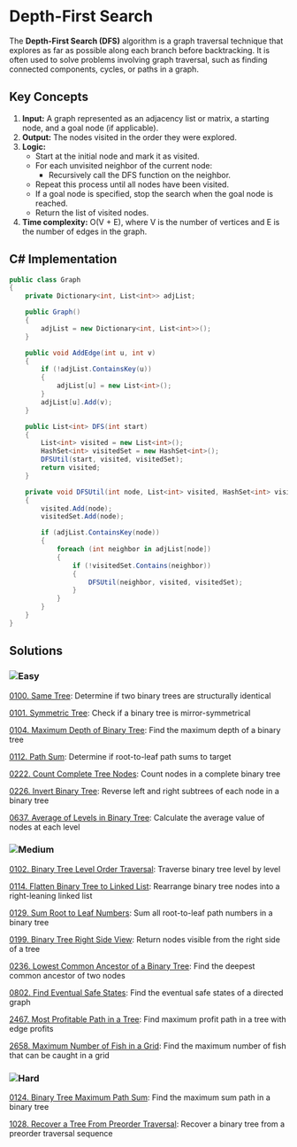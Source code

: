 # Depth-First Search

The **Depth-First Search (DFS)** algorithm is a graph traversal technique that explores as far as possible along each branch before backtracking. It is often used to solve problems involving graph traversal, such as finding connected components, cycles, or paths in a graph.

## Key Concepts

1. **Input:** A graph represented as an adjacency list or matrix, a starting node, and a goal node (if applicable).
2. **Output:** The nodes visited in the order they were explored.
3. **Logic:**
   - Start at the initial node and mark it as visited.
   - For each unvisited neighbor of the current node:
     - Recursively call the DFS function on the neighbor.
   - Repeat this process until all nodes have been visited.
   - If a goal node is specified, stop the search when the goal node is reached.
   - Return the list of visited nodes.
4. **Time complexity:** O(V + E), where V is the number of vertices and E is the number of edges in the graph.

## C# Implementation

```csharp
public class Graph
{
    private Dictionary<int, List<int>> adjList;

    public Graph()
    {
        adjList = new Dictionary<int, List<int>>();
    }

    public void AddEdge(int u, int v)
    {
        if (!adjList.ContainsKey(u))
        {
            adjList[u] = new List<int>();
        }
        adjList[u].Add(v);
    }

    public List<int> DFS(int start)
    {
        List<int> visited = new List<int>();
        HashSet<int> visitedSet = new HashSet<int>();
        DFSUtil(start, visited, visitedSet);
        return visited;
    }

    private void DFSUtil(int node, List<int> visited, HashSet<int> visitedSet)
    {
        visited.Add(node);
        visitedSet.Add(node);

        if (adjList.ContainsKey(node))
        {
            foreach (int neighbor in adjList[node])
            {
                if (!visitedSet.Contains(neighbor))
                {
                    DFSUtil(neighbor, visited, visitedSet);
                }
            }
        }
    }
}
```

## Solutions

### ![Easy](https://img.shields.io/badge/Easy-46c6c2)

[0100. Same Tree](/Searching%2FDepth-First%20Search%2F0100.%20Same%20Tree): Determine if two binary trees are structurally identical

[0101. Symmetric Tree](/Searching%2FDepth-First%20Search%2F0101.%20Symmetric%20Tree): Check if a binary tree is mirror-symmetrical

[0104. Maximum Depth of Binary Tree](/Searching%2FDepth-First%20Search%2F0104.%20Maximum%20Depth%20of%20Binary%20Tree): Find the maximum depth of a binary tree

[0112. Path Sum](/Searching%2FDepth-First%20Search%2F0112.%20Path%20Sum): Determine if root-to-leaf path sums to target

[0222. Count Complete Tree Nodes](/Searching%2FDepth-First%20Search%2F0222.%20Count%20Complete%20Tree%20Nodes): Count nodes in a complete binary tree

[0226. Invert Binary Tree](/Searching%2FDepth-First%20Search%2F0226.%20Invert%20Binary%20Tree): Reverse left and right subtrees of each node in a binary tree

[0637. Average of Levels in Binary Tree](/Searching%2FDepth-First%20Search%2F0637.%20Average%20of%20Levels%20in%20Binary%20Tree): Calculate the average value of nodes at each level

### ![Medium](https://img.shields.io/badge/Medium-fac31d)

[0102. Binary Tree Level Order Traversal](/Searching%2FDepth-First%20Search%2F0102.%20Binary%20Tree%20Level%20Order%20Traversal): Traverse binary tree level by level

[0114. Flatten Binary Tree to Linked List](/Searching%2FDepth-First%20Search%2F0114.%20Flatten%20Binary%20Tree%20to%20Linked%20List): Rearrange binary tree nodes into a right-leaning linked list

[0129. Sum Root to Leaf Numbers](/Searching%2FDepth-First%20Search%2F0129.%20Sum%20Root%20to%20Leaf%20Numbers): Sum all root-to-leaf path numbers in a binary tree

[0199. Binary Tree Right Side View](/Searching%2FDepth-First%20Search%2F0199.%20Binary%20Tree%20Right%20Side%20View): Return nodes visible from the right side of a tree

[0236. Lowest Common Ancestor of a Binary Tree](/Searching%2FDepth-First%20Search%2F0236.%20Lowest%20Common%20Ancestor%20of%20a%20Binary%20Tree): Find the deepest common ancestor of two nodes

[0802. Find Eventual Safe States](/Searching%2FDepth-First%20Search%2F0802.%20Find%20Eventual%20Safe%20States): Find the eventual safe states of a directed graph

[2467. Most Profitable Path in a Tree](/Searching%2FDepth-First%20Search%2F2467.%20Most%20Profitable%20Path%20in%20a%20Tree): Find maximum profit path in a tree with edge profits

[2658. Maximum Number of Fish in a Grid](/Searching%2FDepth-First%20Search%2F2658.%20Maximum%20Number%20of%20Fish%20in%20a%20Grid): Find the maximum number of fish that can be caught in a grid

### ![Hard](https://img.shields.io/badge/Hard-f8615c)

[0124. Binary Tree Maximum Path Sum](/Searching%2FDepth-First%20Search%2F0124.%20Binary%20Tree%20Maximum%20Path%20Sum): Find the maximum sum path in a binary tree

[1028. Recover a Tree From Preorder Traversal](/Searching%2FDepth-First%20Search%2F1028.%20Recover%20a%20Tree%20From%20Preorder%20Traversal): Recover a binary tree from a preorder traversal sequence
